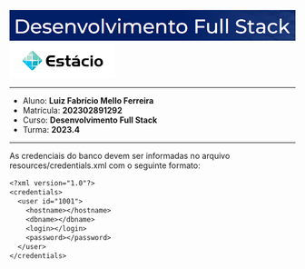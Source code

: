 ![image](image.png) 
![alt text](image-1.png)

---

- Aluno: **Luiz Fabrício Mello Ferreira**
- Matrícula: **202302891292**
- Curso: **Desenvolvimento Full Stack**
- Turma: **2023.4**

---

As credenciais do banco devem ser informadas no arquivo
resources/credentials.xml com o seguinte formato:


```
<?xml version="1.0"?>
<credentials>
  <user id="1001">
    <hostname></hostname>
    <dbname></dbname>
    <login></login>
    <password></password>
  </user>
</credentials>
```
